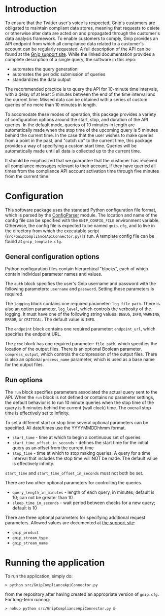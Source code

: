 # Introduction

To ensure that the Twitter user's voice is respected, 
Gnip's customers are obligated to maintain compliant data stores,
meaning that requests to delete or otherwise alter data
are acted on and propagated through the customer's data 
analysis framework. To enable customers to comply, Gnip provides
an API endpoint from which all compliance data related to a customer's
account can be regularly requested. A full description of the API
can be found at the [Gnip support site](http://support.gnip.com/apis/compliance_api/).
While the linked documentation provides a complete description of a single query,
the software in this repo:

* automates the query generation
* automates the periodic submission of queries
* standardizes the data output

The recommended practice is to query the API for 10-minute time intervals, 
with a delay of at least 5 minutes between the end of the time interval 
and the current time. Missed data can be obtained with a
series of custom queries of no more than 10 minutes in length. 

To accomodate these modes of operation, this package provides a variety
of configuration options around the start, stop, and duration of the API queries.
In the default mode, queries of 10 minutes in length are automatically made when 
the stop time of the upcoming query is 5 minutes behind the current time.
In the case that the user wishes to make queries from a point in the past, 
and "catch up" to the current time, this package provides a way 
of specifying a custom start time. Queries will be automatically made
until all data is collected up to the current time.

It should be emphasized that we guarantee that the customer has received 
all compliance messages relevant to their account, 
if they have queried all times from the compliance API account activation time
through five minutes from the current time.

# Configuration

This software package uses the standard Python configuration file format,
which is parsed by the [ConfigParser](https://docs.python.org/2/library/configparser.html) module. 
The location and name of the config file can be specified with the
`GNIP_CONFIG_FILE` environment variable. Otherwise,
the config file is expected to be named `gnip.cfg`,
and to live in the directory from which the executable script (`src/GnipComplianceApiConnector.py`) is run.
A template config file can be found at `gnip_template.cfg`.


## General configuration options

Python configuration files contain hierarchical "blocks", each of which contain individual parameter names and values.

The `auth` block specifies the user's Gnip username and password 
with the following parameters: `username` and `password`.
Setting these parameters is required.

The `logging` block contains one required parameter: `log_file_path`. 
There is also an option parameter, `log_level`, 
which controls the verbosity of the logging. It must have one of the following string values: 
`DEBUG`, `INFO`, `WARNING`, `ERROR`, or `CRITICAL`. The default value is `INFO`.

The `endpoint` block contains one required parameter: `endpoint_url`, 
which specifies the endpoint URL.

The `proc` block has one required parameter: `file_path`, 
which specifies the location of the output files.
There is an optional Boolean parameter, `compress_output`, 
which controls the compression of the output files. 
There is also an optional `process_name` parameter, 
which is used as a base name for the output files.

## Run options

The `run` block specifies parameters associated the actual query sent to the API. 
When the `run` block is not defined or contains no parameter settings,
the default behavior is to run 10 minute queries when the stop time of the query
is 5 minutes behind the current (wall clock) time. 
The overall stop time is effectively set to infinity.

To set a different start or stop time several optional parameters can be specified. All date/times
use the YYYYMMDDhhmm format. 

* `start_time` - time at which to begin a continuous set of queries
* `start_time_offset_in_seconds` - defines the start time for the initial query as an offset from the current time
* `stop_time` - time at which to stop making queries. A query for a time interval that includes the stop time will NOT be made. The default value is effectively infinity.

`start_time` and `start_time_offset_in_seconds` must not both be set. 

There are two other optional parameters for controlling the queries.

* `query_length_in_minutes` - length of each query, in minutes; default is 10; can not be greater than 10 
* `sleep_time_in_seconds` - wait period between checks for a new query; default is 10

There are three optional parameters for specifying additional request parameters. 
Allowed values are documented at [the support site](http://support.gnip.com/apis/compliance_api/):  

* `gnip_product`
* `gnip_stream_type`
* `gnip_stream_name`

# Running the application

To run the application, simply do: 

`> python src/GnipComplianceApiConnector.py`

from the repository after having created an appropriate version of `gnip.cfg`. 
For long-term runnng:

`> nohup python src/GnipComplianceApiConnector.py &`
